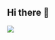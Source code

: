 ## Hi there 👋

<!--
**Isaah2006/Isaah2006** is a ✨ _special_ ✨ repository because its `README.md` (this file) appears on your GitHub profile.

Here are some ideas to get you started:

- 🔭 I’m currently working on ...
- 🌱 I’m currently learning ...
- 👯 I’m looking to collaborate on ...
- 🤔 I’m looking for help with ...
- 💬 Ask me about ...
- 📫 How to reach me: ...
- 😄 Pronouns: ela/dela
- ⚡ Fun fact: ...
-->
<img src=https://ohiofi.com/assets/nyan.gif>

